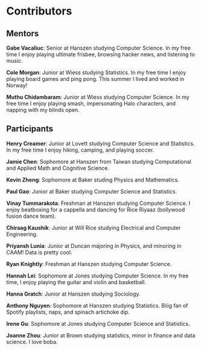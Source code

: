 # Contributors

## Mentors

**Gabe Vacaliuc**: Senior at Hanszen studying Computer Science. In my free time
I enjoy playing ultimate frisbee, browsing hacker news, and listening to music.

**Cole Morgan**: Junior at Wiess studying Statistics. In my free time I enjoy
playing board games and ping pong. This summer I lived and worked in Norway!

**Muthu Chidambaram**: Junior at Wiess studying Computer Science. In my free time I enjoy
playing smash, impersonating Halo characters, and napping with my blinds open. 

## Participants

**Henry Creamer**: Junior at Lovett studying Computer Science and Statistics. In my free time I enjoy hiking, camping, and playing soccer.

**Jamie Chen**: Sophomore at Hanszen from Taiwan studying Computational
and Applied Math and Cognitive Science. 

**Kevin Zheng**: Sophomore at Baker studing Physics and Mathematics.

**Paul Gao**: Junior at Baker studying Computer Science and Statistics.

**Vinay Tummarakota**: Freshman at Hanszen studying Computer Science. I enjoy beatboxing for a cappella and dancing for Rice Riyaaz (bollywood fusion dance team). 

**Chiraag Kaushik**: Junior at Will Rice studying Electrical and Computer Engineering.

**Priyansh Lunia**: Junior at Duncan majoring in Physics, and minoring in CAAM! Data is pretty cool. 

**Ryan Knightly**: Freshman at Hanszen studying Computer Science.

**Hannah Lei**: Sophomore at Jones studying Computer Science. In my free time, I enjoy playing the guitar and violin and basketball.

**Hanna Gratch**: Junior at Hanszen studying Sociology.

**Anthony Nguyen**: Sophomore at Hanszen studying Statistics. Biiig fan of Spotify playlists, naps, and spinach artichoke dip.

**Irene Gu**: Sophomore at Jones studying Computer Science and Statistics.

**Joanne Zhou**: Junior at Brown studying statistics, minor in finance and data science. I love boba.